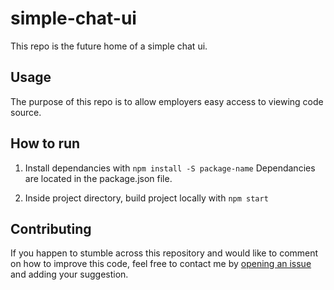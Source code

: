 # simple-chat-ui

This repo is the future home of a simple chat ui.

## Usage

The purpose of this repo is to allow employers easy access to viewing code source.

## How to run

1. Install dependancies with `npm install -S package-name`
Dependancies are located in the package.json file.

2. Inside project directory, build project locally with `npm start`


## Contributing

If you happen to stumble across this repository and would like to comment on how to improve this code, feel free to contact me by [opening an issue](https://github.com/iamwillow/simple-chat-ui/issues/new) and adding your suggestion. 